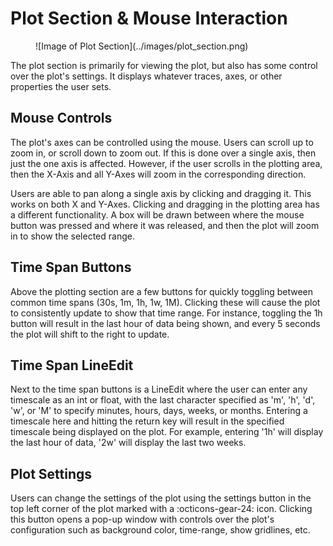 # Plot Section & Mouse Interaction

<figure markdown="span">
  ![Image of Plot Section](../images/plot_section.png)
</figure>

The plot section is primarily for viewing the plot, but also has some control over the plot's settings.
It displays whatever traces, axes, or other properties the user sets.



## Mouse Controls

The plot's axes can be controlled using the mouse. Users can scroll up to zoom in, or scroll down to zoom out. If this is done over a single axis, then just the one axis is affected.
However, if the user scrolls in the plotting area, then the X-Axis and all Y-Axes will zoom in the corresponding direction.

Users are able to pan along a single axis by clicking and dragging it. This works on both X and Y-Axes.
Clicking and dragging in the plotting area has a different functionality.
A box will be drawn between where the mouse button was pressed and where it was released, and then the plot will zoom in to show the selected range.



## Time Span Buttons

Above the plotting section are a few buttons for quickly toggling between common time spans (30s, 1m, 1h, 1w, 1M).
Clicking these will cause the plot to consistently update to show that time range.
For instance, toggling the 1h button will result in the last hour of data being shown, and every 5 seconds the plot will shift to the right to update.



## Time Span LineEdit

Next to the time span buttons is a LineEdit where the user can enter any timescale as an int or float, with the last character specified as
'm', 'h', 'd', 'w', or 'M' to specify minutes, hours, days, weeks, or months. Entering a timescale here and hitting the return key will
result in the specified timescale being displayed on the plot. For example, entering '1h' will display the last hour of data, '2w' will display the last two weeks.


## Plot Settings

Users can change the settings of the plot using the settings button in the top left corner of the plot marked with a :octicons-gear-24: icon.
Clicking this button opens a pop-up window with controls over the plot's configuration such as background color, time-range, show gridlines, etc.

